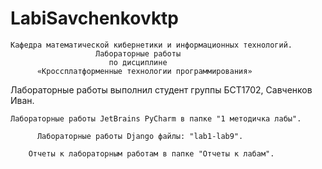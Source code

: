 # LabiSavchenkovktp

    Кафедра математической кибернетики и информационных технологий.
                       Лабораторные работы
                          по дисциплине 
          «Кроссплатформенные технологии программирования»


  Лабораторные работы выполнил студент группы БСТ1702, Савченков Иван.

    Лабораторные работы JetBrains PyCharm в папке "1 методичка лабы".

          Лабораторные работы Django файлы: "lab1-lab9".

        Отчеты к лабораторным работам в папке "Отчеты к лабам".
